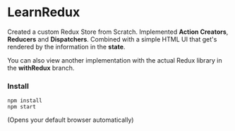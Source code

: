 # LearnRedux

Created a custom Redux Store from Scratch.
Implemented **Action Creators**, **Reducers** and **Dispatchers**. Combined with a simple HTML UI that get's rendered by the information in the **state**.

You can also view another implementation with the actual Redux library in the **withRedux** branch. 

### Install

```
npm install
npm start 
```
(Opens your default browser automatically)
